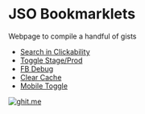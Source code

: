 # JSO Bookmarklets
Webpage to compile a handful of gists
- [Search in Clickability](https://gist.github.com/mtandre/5d2f537c57cdc3fd88ba)
- [Toggle Stage/Prod](https://gist.github.com/mtandre/6e8bcc5bc92d3fadff71)
- [FB Debug](https://gist.github.com/mtandre/78a946beb8d6dfe79f9c)
- [Clear Cache](https://gist.github.com/mtandre/e0ca052b8639e3928fb8)
- [Mobile Toggle](https://gist.github.com/mtandre/0f60e21cfc50b605814c)

[![ghit.me](https://ghit.me/badge.svg?repo=mtandre/mjs-bookmarklets)](https://ghit.me/repo/mtandre/mjs-bookmarklets)
